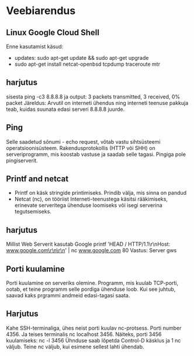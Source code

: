 # Veebiarendus
## Linux Google Cloud Shell
Enne kasutamist käsud:
- updates: sudo apt-get update && sudo apt-get upgrade
- sudo apt-get install netcat-openbsd tcpdump traceroute mtr
## harjutus 
sisesta ping -c3 8.8.8.8 
ja output: 3 packets transmitted, 3 received, 0% packet 
Järeldus: Arvutil on interneti ühendus ning interneti teenuse pakkuja teab, kuidas suunata edasi serveri 8.8.8.8 juurde.
## Ping
Selle saadetud sõnumi - echo request, võtab vastu sihtsüsteemi operatsioonisüsteem. Rakendusprotokollis (HTTP või SHH) on serveriprogramm, mis koostab vastuse ja saadab selle tagasi. Pingiga pole pingiserverit.
## Printf and netcat
- Printf on käsk stringide printimiseks. Prindib välja, mis sinna on pandud 
- Netcat (nc), on tööriist Interneti-teenustega käsitsi rääkimiseks, erinevate serveritega ühenduse loomiseks või isegi serverina tegutsemiseks.
## harjutus 
Millist Web Serverit kasutab Google
printf 'HEAD / HTTP/1.1\r\nHost: www.google.com\r\n\r\n' | nc www.google.com 80
Vastus: Server gws
## Porti kuulamine 
Porti kuulamine on serveriks olemine. Programm, mis kuulab TCP-porti, ootab, et teine programm selle pordiga ühenduse loob. Kui see juhtub, saavad kaks prgrammi andmeid edasi-tagasi saata.
## Harjutus
Kahe SSH-terminaliga, ühes neist porti kuulav nc-protsess. Porti number 4356. Ja teises terminalis nc localhost 3456.
Näiteks, porti 3456 kuulamiseks: nc -l 3456 
Ühnduse saab lõpetda Control-D käsklus ja 1 nc väljub. Teine nc väljub, kui esimene sellest lahti ühendab.
